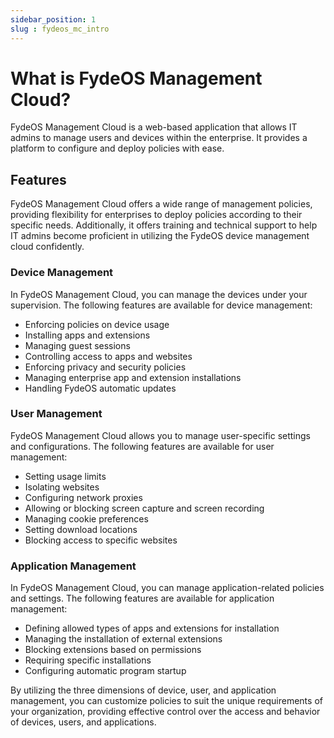 ```yaml
---
sidebar_position: 1
slug : fydeos_mc_intro
---
```


# What is FydeOS Management Cloud?

FydeOS Management Cloud is a web-based application that allows IT admins to manage users and devices within the enterprise. It provides a platform to configure and deploy policies with ease.

## Features

FydeOS Management Cloud offers a wide range of management policies, providing flexibility for enterprises to deploy policies according to their specific needs. Additionally, it offers training and technical support to help IT admins become proficient in utilizing the FydeOS device management cloud confidently.

### Device Management

In FydeOS Management Cloud, you can manage the devices under your supervision. The following features are available for device management:

- Enforcing policies on device usage
- Installing apps and extensions
- Managing guest sessions
- Controlling access to apps and websites
- Enforcing privacy and security policies
- Managing enterprise app and extension installations
- Handling FydeOS automatic updates

### User Management

FydeOS Management Cloud allows you to manage user-specific settings and configurations. The following features are available for user management:

- Setting usage limits
- Isolating websites
- Configuring network proxies
- Allowing or blocking screen capture and screen recording
- Managing cookie preferences
- Setting download locations
- Blocking access to specific websites

### Application Management

In FydeOS Management Cloud, you can manage application-related policies and settings. The following features are available for application management:

- Defining allowed types of apps and extensions for installation
- Managing the installation of external extensions
- Blocking extensions based on permissions
- Requiring specific installations
- Configuring automatic program startup

By utilizing the three dimensions of device, user, and application management, you can customize policies to suit the unique requirements of your organization, providing effective control over the access and behavior of devices, users, and applications.